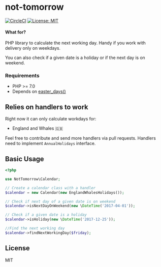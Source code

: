 # not-tomorrow

[![CircleCI](https://circleci.com/gh/thiagomarini/not-tomorrow.svg?style=svg)](https://circleci.com/gh/thiagomarini/not-tomorrow) [![License: MIT](https://img.shields.io/badge/License-MIT-yellow.svg)](https://opensource.org/licenses/MIT)

#### What for?
PHP library to calculate the next working day. Handy if you work with delivery only on weekdays.

You can also check if a given date is a holiday or if the next day is on weekend.

### Requirements

* PHP >= 7.0
* Depends on [easter_days()](http://php.net/manual/en/function.easter-days.php)

## Relies on handlers to work

Right now it can only calculate workdays for: 

* England and Whales :gb:

Feel free to contribute and send more handlers via pull requests. Handlers need to implement `AnnualHolidays` interface.

## Basic Usage

```php
<?php

use NotTomorrow\Calendar;

// Create a calendar class with a handler
$calendar = new Calendar(new EnglandWhalesHolidays());

// Check if next day of a given date is on weekend 
$calendar->isNextDayOnWeekend(new \DateTime('2017-04-01'));

// Check if a given date is a holiday
$calendar->isHoliday(new \DateTime('2017-12-25'));

//Find the next working day
$calendar->findNextWorkingDay($friday);
```

## License
MIT
